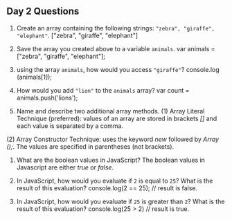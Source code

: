 ## Day 2 Questions

1. Create an array containing the following strings: `"zebra", "giraffe", "elephant"`.
["zebra", "giraffe", "elephant"]

1. Save the array you created above to a variable `animals`.
var animals = ["zebra", "giraffe", "elephant"];

1. using the array `animals`, how would you access `"giraffe"`?
console.log (animals[1]);

1. How would you add `"lion"` to the `animals` array?
var count = animals.push('lions');

1. Name and describe two additional array methods.
(1) Array Literal Technique (preferred): values of an array are stored in brackets *[]* and each value is separated by a comma.

(2) Array Constructor Technique: uses the keyword *new* followed by *Array ();*. The values are specified in parentheses (not brackets).

1. What are the boolean values in JavaScript?
The boolean values in Javascript are either *true* or *false*.

1. In JavaScript, how would you evaluate if `2` is equal to `25`? What is the result of this evaluation?
console.log(2 == 25);
// result is false.

1. In JavaScript, how would you evaluate if `25` is greater than `2`? What is the result of this evaluation?
console.log(25 > 2)
// result is true.
